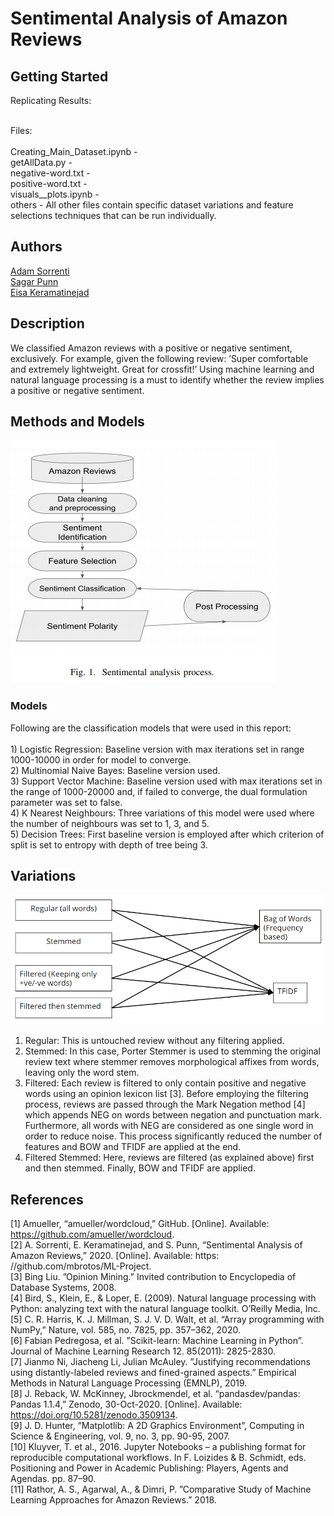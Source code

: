 # Sentimental Analysis of Amazon Reviews

## Getting Started

Replicating Results:<br/><br/>




Files:
<br/><br/>
Creating_Main_Dataset.ipynb - <br/>
getAllData.py - <br/>
negative-word.txt - <br/>
positive-word.txt - <br/>
visuals__plots.ipynb - <br/>
others - All other files contain specific dataset variations and feature selections techniques that can be run individually.<br/>

## Authors

[Adam Sorrenti](https://github.com/mbrotos)<br/>
[Sagar Punn](https://github.com/singh13sagar)<br/>
[Eisa Keramatinejad](https://github.com/eisakeramati)<br/>

## Description

We classified Amazon reviews with a positive or negative sentiment, exclusively. For example, given the following review: ’Super comfortable and extremely lightweight. Great for crossfit!’ Using machine learning and natural language processing is a must to identify whether the review implies a positive or negative sentiment.

## Methods and Models

![Process](/images/process.png)

### Models

Following are the classification models that were used
in this report:<br/><br/>
    1) Logistic Regression: Baseline version with max
    iterations set in range 1000-10000 in order for model
    to converge.<br/>
    2) Multinomial Naive Bayes: Baseline version used.<br/>
    3) Support Vector Machine: Baseline version used
    with max iterations set in the range of 1000-20000 and,
    if failed to converge, the dual formulation parameter was
    set to false.<br/>
    4) K Nearest Neighbours: Three variations of this
    model were used where the number of neighbours was
    set to 1, 3, and 5.<br/>
    5) Decision Trees: First baseline version is employed
    after which criterion of split is set to entropy with depth
    of tree being 3.<br/>

## Variations

![Variations](/images/variations.png)

1) Regular: This is untouched review without any filtering applied. 
2) Stemmed: In this case, Porter Stemmer is used to stemming the original review text where stemmer removes morphological affixes from words, leaving only the word stem. 
3) Filtered: Each review is filtered to only contain positive and negative words using an opinion lexicon list [3]. Before employing the filtering process, reviews are passed through the Mark Negation method [4] which appends NEG on words between negation and punctuation mark. Furthermore, all words with NEG are considered as one single word in order to reduce noise. This process significantly reduced the number of features and BOW and TFIDF are applied at the end. 
4) Filtered Stemmed: Here, reviews are filtered (as explained above) first and then stemmed. Finally, BOW and TFIDF are applied. 


## References


[1] Amueller, “amueller/wordcloud,” GitHub. [Online]. Available:
https://github.com/amueller/wordcloud. \
[2] A. Sorrenti, E. Keramatinejad, and S. Punn, “Sentimental Analysis of Amazon Reviews,” 2020. [Online]. Available: https:
//github.com/mbrotos/ML-Project. \
[3] Bing Liu. ”Opinion Mining.” Invited contribution to Encyclopedia of Database Systems, 2008. \
[4] Bird, S., Klein, E., & Loper, E. (2009). Natural language processing with Python: analyzing text with the natural language
toolkit. O’Reilly Media, Inc.\
[5] C. R. Harris, K. J. Millman, S. J. V. D. Walt, et al. “Array
programming with NumPy,” Nature, vol. 585, no. 7825, pp.
357–362, 2020. \
[6] Fabian Pedregosa, et al. ”Scikit-learn: Machine Learning in
Python”. Journal of Machine Learning Research 12. 85(2011):
2825-2830. \
[7] Jianmo Ni, Jiacheng Li, Julian McAuley. ”Justifying recommendations using distantly-labeled reviews and fined-grained
aspects.” Empirical Methods in Natural Language Processing
(EMNLP), 2019. \
[8] J. Reback, W. McKinney, Jbrockmendel, et al. “pandasdev/pandas: Pandas 1.1.4,” Zenodo, 30-Oct-2020. [Online].
Available: https://doi.org/10.5281/zenodo.3509134. \
[9] J. D. Hunter, ”Matplotlib: A 2D Graphics Environment”, Computing in Science & Engineering, vol. 9, no. 3, pp. 90-95, 2007.\
[10] Kluyver, T. et al., 2016. Jupyter Notebooks – a publishing
format for reproducible computational workflows. In F. Loizides
& B. Schmidt, eds. Positioning and Power in Academic Publishing: Players, Agents and Agendas. pp. 87–90. \
[11] Rathor, A. S., Agarwal, A., & Dimri, P. ”Comparative Study of
Machine Learning Approaches for Amazon Reviews.” 2018.
